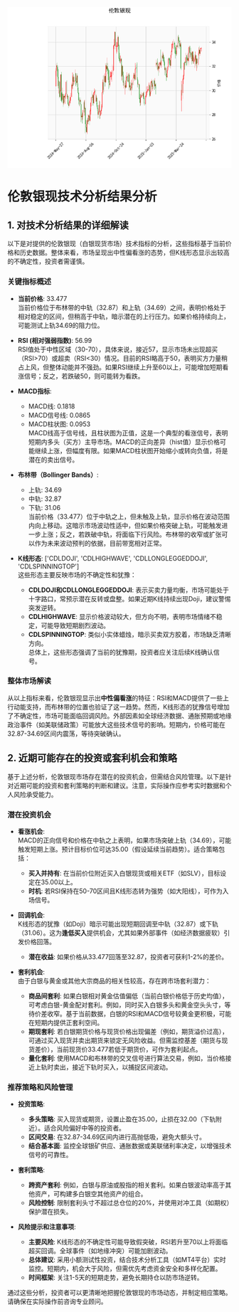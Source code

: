 ![图](SPTAGUSDOZ.png)

# 伦敦银现技术分析结果分析

## 1. 对技术分析结果的详细解读
以下是对提供的伦敦银现（白银现货市场）技术指标的分析，这些指标基于当前价格和历史数据。整体来看，市场呈现出中性偏看涨的态势，但K线形态显示出较高的不确定性，投资者需谨慎。

### 关键指标概述
- **当前价格**: 33.477  
  当前价格位于布林带的中轨（32.87）和上轨（34.69）之间，表明价格处于相对稳定的区间，但稍高于中轨，暗示潜在的上行压力。如果价格持续向上，可能测试上轨34.69的阻力位。

- **RSI (相对强弱指数)**: 56.99  
  RSI值处于中性区域（30-70），具体来说，接近57，显示市场未出现超买（RSI>70）或超卖（RSI<30）情况。目前的RSI略高于50，表明买方力量稍占上风，但整体动能并不强劲。如果RSI继续上升至60以上，可能增加短期看涨信号；反之，若跌破50，则可能转为看跌。

- **MACD指标**:  
  - MACD线: 0.1818  
  - MACD信号线: 0.0865  
  - MACD柱状图: 0.0953  
  MACD线高于信号线，且柱状图为正值，这是一个典型的看涨信号，表明短期内多头（买方）主导市场。MACD的正向差异（hist值）显示价格可能继续上涨，但幅度有限。如果MACD柱状图开始缩小或转向负值，将是潜在的卖出信号。

- **布林带（Bollinger Bands）**:  
  - 上轨: 34.69  
  - 中轨: 32.87  
  - 下轨: 31.06  
  当前价格（33.477）位于中轨之上，但未触及上轨，显示价格在波动范围内向上移动。这暗示市场波动性适中，但如果价格突破上轨，可能触发进一步上涨；反之，若跌破中轨，将面临下行风险。布林带的收窄或扩张可以作为未来波动预判的依据，目前带宽相对正常。

- **K线形态**: ['CDLDOJI', 'CDLHIGHWAVE', 'CDLLONGLEGGEDDOJI', 'CDLSPINNINGTOP']  
  这些形态主要反映市场的不确定性和犹豫：  
  - **CDLDOJI和CDLLONGLEGGEDDOJI**: 表示买卖力量均衡，市场可能处于十字路口，常预示潜在反转或盘整。如果近期K线持续出现Doji，建议警惕突发逆转。  
  - **CDLHIGHWAVE**: 显示价格波动较大，但方向不明，表明市场情绪不稳定，可能导致短期剧烈波动。  
  - **CDLSPINNINGTOP**: 类似小实体蜡烛，暗示买卖双方胶着，市场缺乏清晰方向。  
  总体上，这些形态强调了当前的犹豫期，投资者应关注后续K线确认信号。

### 整体市场解读
从以上指标来看，伦敦银现显示出**中性偏看涨**的特征：RSI和MACD提供了一些上行动能支持，而布林带的位置也验证了这一趋势。然而，K线形态的犹豫信号增加了不确定性，市场可能面临回调风险。外部因素如全球经济数据、通胀预期或地缘政治事件（如美联储政策）可能放大这些技术信号的影响。短期内，价格可能在32.87-34.69区间内震荡，等待突破确认。

## 2. 近期可能存在的投资或套利机会和策略
基于上述分析，伦敦银现市场存在潜在的投资机会，但需结合风险管理。以下是针对近期可能的投资和套利策略的判断和建议。注意，实际操作应参考实时数据和个人风险承受能力。

### 潜在投资机会
- **看涨机会**:  
  MACD的正向信号和价格在中轨之上表明，如果市场突破上轨（34.69），可能触发短期上涨。预计目标价位可达35.00（假设延续当前趋势）。适合策略包括：  
  - **买入并持有**: 在当前价位附近买入白银现货或相关ETF（如SLV），目标设定在35.00以上。  
  - **时机**: 若RSI保持在50-70区间且K线形态转为强势（如大阳线），可作为入场信号。  

- **回调机会**:  
  K线形态的犹豫（如Doji）暗示可能出现短期回调至中轨（32.87）或下轨（31.06）。这为**逢低买入**提供机会，尤其如果外部事件（如经济数据疲软）引发价格回落。  
  - **潜在收益**: 如果价格从33.477回落至32.87，投资者可获利1-2%的差价。

- **套利机会**:  
  由于白银与黄金或其他大宗商品的相关性较高，存在跨市场套利潜力：  
  - **商品间套利**: 如果白银相对黄金估值偏低（当前白银价格低于历史均值），可考虑白银-黄金配对套利。例如，同时买入白银多头和黄金空头头寸，等待价差收窄。基于当前数据，白银的RSI和MACD信号较黄金更积极，可能在短期内提供正套利空间。  
  - **期现套利**: 若白银期货价格与现货价格出现偏差（例如，期货溢价过高），可通过买入现货并卖出期货来锁定无风险收益。但需监控基差（期货与现货差价），当前现货价33.477若低于期货价，可作为套利起点。  
  - **量化套利**: 使用MACD和布林带的交叉信号进行算法交易，例如，当价格接近上轨时卖出，接近下轨时买入，以捕捉区间波动。

### 推荐策略和风险管理
- **投资策略**:  
  - **多头策略**: 买入现货或期货，设置止盈在35.00，止损在32.00（下轨附近）。适合风险偏好中等的投资者。  
  - **区间交易**: 在32.87-34.69区间内进行高抛低吸，避免大额头寸。  
  - **结合基本面**: 监控全球银矿供应、通胀数据或美联储利率决定，以增强技术信号的可靠性。  

- **套利策略**:  
  - **跨资产套利**: 例如，白银与原油或股指的相关套利。如果白银波动率高于其他资产，可构建多白银空其他资产的组合。  
  - **风险控制**: 限制套利头寸不超过总仓位的20%，并使用对冲工具（如期权）保护潜在损失。  

- **风险提示和注意事项**:  
  - **主要风险**: K线形态的不确定性可能导致假突破，RSI若升至70以上将面临超买回调。全球事件（如地缘冲突）可能加剧波动。  
  - **总体建议**: 采用小额测试性投资，结合技术分析工具（如MT4平台）实时监控。短期内，机会大于风险，但需优先考虑资金安全和多样化配置。  
  - **时间框架**: 关注1-5天的短期走势，避免长期持仓以防市场逆转。

通过这些分析，投资者可以更清晰地把握伦敦银现的市场动态，并制定相应策略。请确保在实际操作前咨询专业顾问。